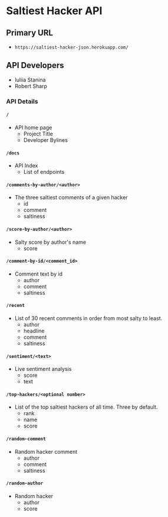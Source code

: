 # Saltiest Hacker API


## Primary URL
- `https://saltiest-hacker-json.herokuapp.com/`

## API Developers
- Iuliia Stanina
- Robert Sharp


### API Details

#### `/`
- API home page
    - Project Title
    - Developer Bylines

#### `/docs`
- API Index
    - List of endpoints

#### `/comments-by-author/<author>`
- The three saltiest comments of a given hacker
    - id
    - comment
    - saltiness

#### `/score-by-author/<author>`
- Salty score by author's name
    - score

#### `/comment-by-id/<comment_id>`
- Comment text by id
    - author
    - comment
    - saltiness

#### `/recent`
- List of 30 recent comments in order from most salty to least.
    - author
    - headline
    - comment
    - saltiness

#### `/sentiment/<text>`
- Live sentiment analysis
    - score
    - text

#### `/top-hackers/<optional number>`
- List of the top saltiest hackers of all time. Three by default.
    - rank
    - name
    - score

#### `/random-comment`
- Random hacker comment
    - author
    - comment
    - saltiness

#### `/random-author`
- Random hacker
    - author
    - score
